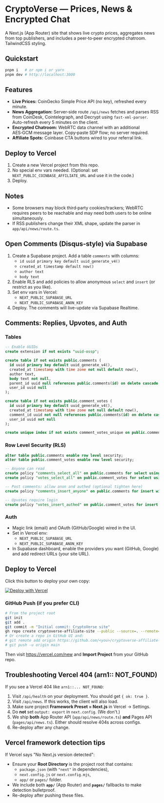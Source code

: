 
# CryptoVerse — Prices, News & Encrypted Chat

A Next.js (App Router) site that shows live crypto prices, aggregates news from top publishers, and includes a peer‑to‑peer encrypted chatroom. TailwindCSS styling.

## Quickstart

```bash
pnpm i   # or npm i or yarn
pnpm dev # http://localhost:3000
```

## Features

- **Live Prices:** CoinGecko Simple Price API (no key), refreshed every minute.
- **News Aggregation:** Server‑side route `/api/news` fetches and parses RSS from CoinDesk, Cointelegraph, and Decrypt using `fast-xml-parser`. Auto-refresh every 5 minutes on the client.
- **Encrypted Chatroom:** WebRTC data channel with an additional AES‑GCM message layer. Copy‑paste SDP flow; no server required.
- **Affiliate Spots:** Coinbase CTA buttons wired to your referral link.

## Deploy to Vercel

1. Create a new Vercel project from this repo.
2. No special env vars needed. (Optional: set `NEXT_PUBLIC_COINBASE_AFFILIATE_URL` and use it in the code.)
3. Deploy.

## Notes

- Some browsers may block third‑party cookies/trackers; WebRTC requires peers to be reachable and may need both users to be online simultaneously.
- If RSS publishers change their XML shape, update the parser in `app/api/news/route.ts`.


## Open Comments (Disqus‑style) via Supabase

1. Create a Supabase project. Add a table `comments` with columns:
   - `id uuid primary key default uuid_generate_v4()`
   - `created_at timestamp default now()`
   - `author text`
   - `body text`
2. Enable RLS and add policies to allow anonymous `select` and `insert` (or restrict as you like).
3. Set env vars in Vercel:
   - `NEXT_PUBLIC_SUPABASE_URL`
   - `NEXT_PUBLIC_SUPABASE_ANON_KEY`
4. Deploy. The comments will live-update via Supabase Realtime.



## Comments: Replies, Upvotes, and Auth

### Tables
```sql
-- Enable UUIDs
create extension if not exists "uuid-ossp";

create table if not exists public.comments (
  id uuid primary key default uuid_generate_v4(),
  created_at timestamp with time zone not null default now(),
  author text,
  body text not null,
  parent_id uuid null references public.comments(id) on delete cascade,
  user_id uuid null
);

create table if not exists public.comment_votes (
  id uuid primary key default uuid_generate_v4(),
  created_at timestamp with time zone not null default now(),
  comment_id uuid not null references public.comments(id) on delete cascade,
  user_id uuid not null
);

create unique index if not exists comment_votes_unique on public.comment_votes(comment_id, user_id);
```

### Row Level Security (RLS)
```sql
alter table public.comments enable row level security;
alter table public.comment_votes enable row level security;

-- Anyone can read
create policy "comments_select_all" on public.comments for select using (true);
create policy "votes_select_all" on public.comment_votes for select using (true);

-- Post comments: allow anon and authed (optional tighten here)
create policy "comments_insert_anyone" on public.comments for insert with check (true);

-- Upvotes require login
create policy "votes_insert_authed" on public.comment_votes for insert to authenticated with check (true);
```

### Auth
- Magic link (email) and OAuth (GitHub/Google) wired in the UI.
- Set in Vercel env:
  - `NEXT_PUBLIC_SUPABASE_URL`
  - `NEXT_PUBLIC_SUPABASE_ANON_KEY`
- In Supabase dashboard, enable the providers you want (GitHub, Google) and add redirect URLs (your site URL).


## Deploy to Vercel

Click this button to deploy your own copy:

[![Deploy with Vercel](https://vercel.com/button)](https://vercel.com/new/clone?repository-url=<REPLACE_WITH_YOUR_GITHUB_REPO_URL>&env=NEXT_PUBLIC_SUPABASE_URL,NEXT_PUBLIC_SUPABASE_ANON_KEY&project-name=cryptoverse-affiliate-site&repository-name=cryptoverse-affiliate-site)

### GitHub Push (if you prefer CLI)
```bash
# From the project root
git init
git add .
git commit -m "Initial commit: CryptoVerse site"
gh repo create cryptoverse-affiliate-site --public --source=. --remote=origin --push  # requires GitHub CLI
# Or create a repo in GitHub UI and:
# git remote add origin https://github.com/<you>/cryptoverse-affiliate-site.git
# git push -u origin main
```
Then visit https://vercel.com/new and **Import Project** from your GitHub repo.


## Troubleshooting Vercel 404 (arn1:: NOT_FOUND)

If you see a Vercel 404 like `arn1::... NOT_FOUND`:
1. Visit `/api/health` on your deployment. You should get `{ ok: true }`.
2. Visit `/api/news`. If this works, the client will also load.
3. Make sure project **Framework Preset = Next.js** in Vercel → Settings.
4. Do **not** set `output: export` in `next.config`. (We don't.)
5. We ship **both** App Router API (`app/api/news/route.ts`) **and** Pages API (`pages/api/news.ts`). Either should resolve 404s across configs.
6. Re-deploy after any change.


## Vercel framework detection tips

If Vercel says "No Next.js version detected":
- Ensure your **Root Directory** is the project root that contains:
  - `package.json` (with `"next"` in dependencies),
  - `next.config.js` or `next.config.mjs`,
  - `app/` or `pages/` folder.
- We include both **`app/`** (App Router) and **`pages/`** fallbacks to make detection bulletproof.
- Re-deploy after pushing these files.
